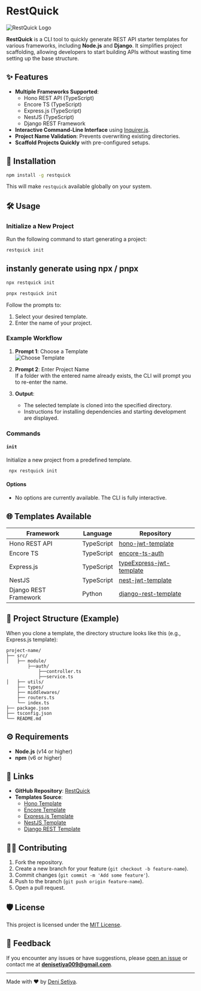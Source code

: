 # RestQuick

![RestQuick Logo](https://drive.google.com/uc?id=1ZZl7WjGGqaCIgXUUdGa6fKffVIELD9Ox)

**RestQuick** is a CLI tool to quickly generate REST API starter templates for various frameworks, including **Node.js** and **Django**. It simplifies project scaffolding, allowing developers to start building APIs without wasting time setting up the base structure.

## ✨ Features
- **Multiple Frameworks Supported**:
  - Hono REST API (TypeScript)
  - Encore TS (TypeScript)
  - Express.js (TypeScript)
  - NestJS (TypeScript)
  - Django REST Framework
- **Interactive Command-Line Interface** using [Inquirer.js](https://www.npmjs.com/package/inquirer).
- **Project Name Validation**: Prevents overwriting existing directories.
- **Scaffold Projects Quickly** with pre-configured setups.

## 🚀 Installation

```bash
npm install -g restquick
```

This will make `restquick` available globally on your system.

## 🛠️ Usage

### Initialize a New Project
Run the following command to start generating a project:

```bash
restquick init
```


## instanly generate using npx / pnpx

```bash
npx restquick init 
```

```bash
pnpx restquick init
```

Follow the prompts to:
1. Select your desired template.
2. Enter the name of your project.

### Example Workflow
1. **Prompt 1**: Choose a Template  
    ![Choose Template](https://drive.google.com/uc?id=1v_bWxvUpRIxUVaazpwxrZEHokwhpv1E8)


2. **Prompt 2**: Enter Project Name  
   If a folder with the entered name already exists, the CLI will prompt you to re-enter the name.

3. **Output**:
   - The selected template is cloned into the specified directory.
   - Instructions for installing dependencies and starting development are displayed.


### Commands
#### `init`
Initialize a new project from a predefined template.

```bash
 npx restquick init
```

#### Options
- No options are currently available. The CLI is fully interactive.

## 🌐 Templates Available
| **Framework**         | **Language** | **Repository**                                             |
|------------------------|--------------|-----------------------------------------------------------|
| Hono REST API          | TypeScript   | [hono-jwt-template](https://github.com/denisetiya/hono-jwt-template) |
| Encore TS              | TypeScript   | [encore-ts-auth](https://github.com/denisetiya/encore-ts-auth)       |
| Express.js             | TypeScript   | [typeExpress-jwt-template](https://github.com/denisetiya/typeExpress-jwt-template) |
| NestJS                 | TypeScript   | [nest-jwt-template](https://github.com/denisetiya/nest-jwt-template) |
| Django REST Framework  | Python       | [django-rest-template](https://github.com/denisetiya/django-rest-template) |

## 📂 Project Structure (Example)
When you clone a template, the directory structure looks like this (e.g., Express.js template):

```
project-name/
├── src/
│   ├── module/
        ├──auth/
            ├──controller.ts
            ├──service.ts
│   ├── utils/
    ├── types/
    ├── middlewares/
    ├── routers.ts
    └── index.ts
├── package.json
├── tsconfig.json
└── README.md
```

## ⚙️ Requirements
- **Node.js** (v14 or higher)
- **npm** (v6 or higher)

## 🔗 Links
- **GitHub Repository**: [RestQuick](https://github.com/denisetiya/restquick)
- **Templates Source**:
  - [Hono Template](https://github.com/denisetiya/hono-jwt-template)
  - [Encore Template](https://github.com/denisetiya/encore-ts-auth)
  - [Express.js Template](https://github.com/denisetiya/typeExpress-jwt-template)
  - [NestJS Template](https://github.com/denisetiya/nest-jwt-template)
  - [Django REST Template](https://github.com/denisetiya/django-rest-template)

## 👨‍💻 Contributing
1. Fork the repository.
2. Create a new branch for your feature (`git checkout -b feature-name`).
3. Commit changes (`git commit -m 'Add some feature'`).
4. Push to the branch (`git push origin feature-name`).
5. Open a pull request.

## 🛡️ License
This project is licensed under the [MIT License](LICENSE).

## 💬 Feedback
If you encounter any issues or have suggestions, please [open an issue](https://github.com/denisetiya/restquick/issues) or contact me at **denisetiya009@gmail.com**.

---

Made with ❤️ by [Deni Setiya](https://github.com/denisetiya).
